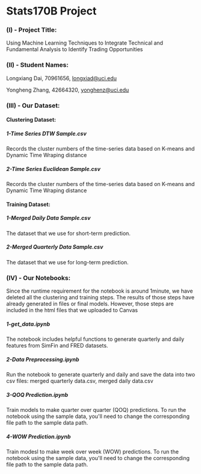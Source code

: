 # Stats170B Project

### (I) - Project Title: 
Using Machine Learning Techniques to Integrate Technical and Fundamental Analysis to Identify Trading Opportunities


### (II) - Student Names: 
Longxiang Dai, 70961656, longxiad@uci.edu

Yongheng Zhang, 42664320, yonghenz@uci.edu


### (III) - Our Dataset:
#### Clustering Dataset:
##### 1-Time Series DTW Sample.csv
Records the cluster numbers of the time-series data based on K-means and Dynamic Time Wraping distance
##### 2-Time Series Euclidean Sample.csv
Records the cluster numbers of the time-series data based on K-means and Dynamic Time Wraping distance


#### Training Dataset:
##### 1-Merged Daily Data Sample.csv
The dataset that we use for short-term prediction.
##### 2-Merged Quarterly Data Sample.csv
The dataset that we use for long-term prediction.


### (IV) - Our Notebooks:
Since the runtime requirement for the notebook is around 1minute, we have deleted all the clustering and training steps. The results of those steps have already generated in files or final models. However, those steps are included in the html files that we uploaded to Canvas
##### 1-get_data.ipynb
The notebook includes helpful functions to generate quarterly and daily features from SimFin and FRED datasets.
##### 2-Data Preprocessing.ipynb
Run the notebook to generate quarterly and daily and save the data into two csv files: merged quarterly data.csv, merged daily data.csv
##### 3-QOQ Prediction.ipynb
Train models to make quarter over quarter (QOQ) predictions. To run the notebook using the sample data, you'll need to change the corresponding file path to the sample data path.
##### 4-WOW Prediction.ipynb
Train modesl to make week over week (WOW) predictions. To run the notebook using the sample data, you'll need to change the corresponding file path to the sample data path.
